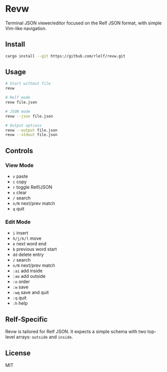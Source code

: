 # Revw

Terminal JSON viewer/editor focused on the Relf JSON format, with simple Vim-like navigation.

## Install

```bash
cargo install --git https://github.com/rlelf/revw.git
```

## Usage

```bash
# Start without file
revw

# Relf mode
revw file.json

# JSON mode
revw --json file.json

# Output options
revw --output file.json
revw --stdout file.json
```

## Controls

### View Mode
- `v` paste
- `c` copy
- `r` toggle Relf/JSON
- `x` clear
- `/` search
- `n/N` next/prev match
- `q` quit

### Edit Mode
- `i` insert
- `h/j/k/l` move
- `e` next word end
- `b` previous word start
- `dd` delete entry
- `/` search
- `n/N` next/prev match
- `:ai` add inside
- `:ao` add outside
- `:o` order
- `:w` save
- `:wq` save and quit
- `:q` quit
- `:h` help

## Relf-Specific

Revw is tailored for Relf JSON. It expects a simple schema with two top-level arrays: `outside` and `inside`.


## License

MIT
